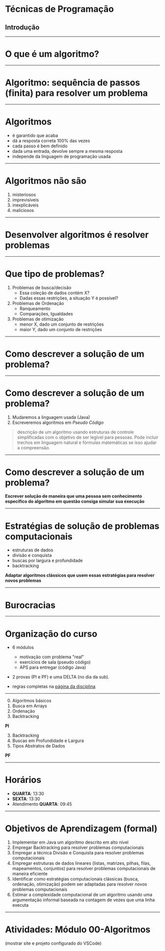 # Técnicas de Programação

## Introdução

------

# O que é um algoritmo?

--------

# Algoritmo: sequência de passos (finita) para resolver um problema

------

# Algoritmos

- é garantido que acaba
- dá a resposta correta 100% das vezes
- cada passo é bem definido
- dada uma entrada, devolve sempre a mesma resposta
- independe da linguagem de programação usada

--------

# Algoritmos não são

1. misteriosos
2. imprevisíveis
3. inexplicáveis
4. maliciosos

--------

# Desenvolver algoritmos é resolver problemas

---------

# Que tipo de problemas?

1. Problemas de busca/decisão
    - Essa coleção de dados contém X?
    - Dadas essas restrições, a situação Y é possível?
2. Problemas de Ordenação
    - Ranqueamento
    - Comparações, Igualdades
3. Problemas de otimização
    - menor X, dado um conjunto de restrições
    - maior Y, dado um conjunto de restrições

----------

# Como descrever a solução de um problema?

----------

# Como descrever a solução de um problema?

1. Mudaremos a linguagem usada (Java)
2. Escreveremos algoritmos em *Pseudo Código*

> descrição de um algoritmo usando estruturas de controle simplificadas com o objetivo de ser legível para pessoas. Pode incluir trechos em linguagem natural e fórmulas matemáticas se isso ajudar a compreensão.

-----

# Como descrever a solução de um problema?

**Escrever solução de maneira que uma pessoa sem conhecimento específico do algoritmo em questão consiga simular sua execução**

------

# Estratégias de solução de problemas computacionais

- estruturas de dados
- divisão e conquista
- buscas por largura e profundidade
- backtracking

**Adaptar algoritmos clássicos que usem essas estratégias para resolver novos problemas**

------

# Burocracias

------

# Organização do curso

- 6 módulos
    - motivação com problema "real"
    - exercícios de sala (pseudo código)
    - APS para entregar (código Java)

- 2 provas (PI e PF) e uma DELTA (no dia da sub).
- regras completas na [página da disciplina](https://insper.github.io/tecnicas-de-programacao/sobre/)


-------

0. Algoritmos básicos
1. Busca em Arrays
2. Ordenação
3. Backtracking

**PI**

3. Backtracking
4. Buscas em Profundidade e Largura
5. Tipos Abstratos de Dados

**PF**

------------

# Horários

- **QUARTA**: 13:30
- **SEXTA**: 13:30
- Atendimento **QUARTA**: 09:45


-----

# Objetivos de Aprendizagem (formal)

1. Implementar em Java um algoritmo descrito em alto nível
2. Empregar Backtracking para resolver problemas computacionais
3. Empregar a técnica Divisão e Conquista para resolver problemas computacionais
4. Empregar estruturas de dados lineares (listas, matrizes, pilhas, filas, mapeamentos, conjuntos) para resolver problemas computacionais de maneira eficiente
5. Identificar como estratégias computacionais clássicas (busca, ordenação, otimização) podem ser adaptadas para resolver novos problemas computacionais
6. Estimar a complexidade computacional de um algoritmo usando uma argumentação informal baseada na contagem de vezes que uma linha executa

----

# Atividades: Módulo 00-Algoritmos

(mostrar site e projeto configurado do VSCode)
